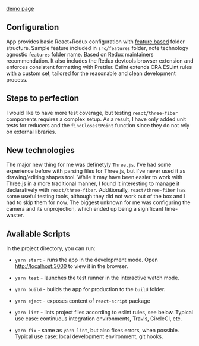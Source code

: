 [demo page](https://shydie.github.io/shape-editor/)

## Configuration
App provides basic React+Redux configuration with [feature based](https://redux.js.org/style-guide/style-guide/#structure-files-as-feature-folders-or-ducks) folder structure. Sample feature included in `src/features` folder, note technology agnostic `features` folder name. Based on Redux maintainers recommendation.
 It also includes the Redux devtools browser extension and enforces consistent formatting with Prettier.
Eslint extends CRA ESLint rules with a custom set, tailored for the reasonable and clean development process.

## Steps to perfection
I would like to have more test coverage, but testing `react/three-fiber` components requires a complex setup. As a result, I have only added unit tests for reducers and the `findClosestPoint` function since they do not rely on external libraries.

## New technologies
The major new thing for me was definetyly `Three.js`. I've had some experience before with parsing files for Three.js, but I've never used it as drawing/editing shapes tool. While it may have been easier to work with Three.js in a more traditional manner, I found it interesting to manage it declaratively with `react/three-fiber`. Additionally, `react/three-fiber` has some useful testing tools, although they did not work out of the box and I had to skip them for now.
The biggest unknown for me was configuring the camera and its unprojection, which ended up being a significant time-waster.

## Available Scripts

In the project directory, you can run:

- `yarn start` - runs the app in the development mode. Open [http://localhost:3000](http://localhost:3000) to view it in the browser.

- `yarn test` - launches the test runner in the interactive watch mode.

- `yarn build` - builds the app for production to the `build` folder.

- `yarn eject` - exposes content of `react-script` package

- `yarn lint` - lints project files according to eslint rules, see below. Typical use case: continuous integration environments, Travis, CircleCI, etc.

- `yarn fix` - same as `yarn lint`, but also fixes errors, when possible. Typical use case: local development environment, git hooks.